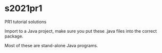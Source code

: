# s2021pr1
PR1 tutorial solutions

Import to a Java project, make sure you put these .java files into the correct package.

Most of these are stand-alone Java programs.
